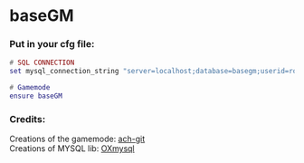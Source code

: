 # baseGM

### Put in your cfg file:
```lua
# SQL CONNECTION
set mysql_connection_string "server=localhost;database=basegm;userid=root;password="

# Gamemode
ensure baseGM
```

### Credits:
Creations of the gamemode: [ach-git](https://github.com/ach-git)<br>
Creations of MYSQL lib: [OXmysql](https://github.com/overextended/oxmysql)
